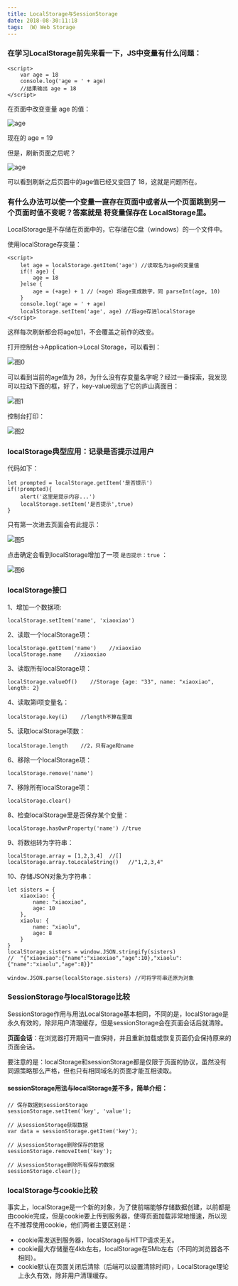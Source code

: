 ```yaml
---
title: LocalStorage与SessionStorage
date: 2018-08-30:11:18
tags: （W）Web Storage
---
```

### 在学习LocalStorage前先来看一下，JS中变量有什么问题：

	<script>
	    var age = 18
	    console.log('age = ' + age)
		//结果输出 age = 18
	</script>

在页面中改变变量 age 的值：

![age](http://p8rplhkt6.bkt.clouddn.com/18-9-11/55819352.jpg)

现在的 age = 19

但是，刷新页面之后呢？

![age](http://p8rplhkt6.bkt.clouddn.com/18-9-11/16450453.jpg)

可以看到刷新之后页面中的age值已经又变回了 18，这就是问题所在。

### 有什么办法可以使一个变量一直存在页面中或者从一个页面跳到另一个页面时值不变呢？答案就是 将变量保存在 LocalStorage里。

LocalStorage是不存储在页面中的，它存储在C盘（windows）的一个文件中。 

使用localStorage存变量：

	<script>
	    let age = localStorage.getItem('age') //读取名为age的变量值
	    if(! age) {
	        age = 18
	    }else {
	        age = (+age) + 1 //（+age）将age变成数字，同 parseInt(age, 10)
	    }
	    console.log('age = ' + age)
	    localStorage.setItem('age', age) //将age存进localStorage
	</script>

这样每次刷新都会将age加1，不会覆盖之前作的改变。

打开控制台->Application->Local Storage，可以看到：

![图0](http://p8rplhkt6.bkt.clouddn.com/18-9-11/66361257.jpg)

可以看到当前的age值为 28，为什么没有存变量名字呢？经过一番探索，我发现可以拉动下面的框，好了，key-value现出了它的庐山真面目：

![图1](http://p8rplhkt6.bkt.clouddn.com/18-9-11/13943624.jpg)

控制台打印：

![图2](http://p8rplhkt6.bkt.clouddn.com/18-9-11/17297111.jpg)

### localStorage典型应用：记录是否提示过用户
代码如下：

	let prompted = localStorage.getItem('是否提示')
    if(!prompted){
        alert('这里是提示内容...')
        localStorage.setItem('是否提示',true)
    }
只有第一次进去页面会有此提示：

![图5](http://p8rplhkt6.bkt.clouddn.com/18-9-11/33075996.jpg)

点击确定会看到localStorage增加了一项 `是否提示：true` ：

![图6](http://p8rplhkt6.bkt.clouddn.com/18-9-11/5605524.jpg)


### localStorage接口

1、增加一个数据项: 

	localStorage.setItem('name', 'xiaoxiao')

2、读取一个localStorage项：

	localStorage.getItem('name')    //xiaoxiao
	localStorage.name    //xiaoxiao

3、读取所有localStorage项：

	localStorage.valueOf()    //Storage {age: "33", name: "xiaoxiao", length: 2}

4、读取第i项变量名：

	localStorage.key(i)    //length不算在里面

5、读取localStorage项数：

	localStorage.length    //2，只有age和name

6、移除一个localStorage项：

	localStorage.remove('name')

7、移除所有localStorage项：

	localStorage.clear()

8、检查localStorage里是否保存某个变量：

	localStorage.hasOwnProperty('name') //true

9、将数组转为字符串：

	localStorage.array = [1,2,3,4]  //[]
	localStorage.array.toLocaleString()   //"1,2,3,4"

10、存储JSON对象为字符串：

	let sisters = {
        xiaoxiao: {
            name: "xiaoxiao",
            age: 10
        },
        xiaolu: {
            name: "xiaolu",
            age: 8
        }
    }
	localStorage.sisters = window.JSON.stringify(sisters)
	//	"{"xiaoxiao":{"name":"xiaoxiao","age":10},"xiaolu":{"name":"xiaolu","age":8}}"

	window.JSON.parse(localStorage.sisters) //可将字符串还原为对象

### SessionStorage与localStorage比较

SessionStorage作用与用法LocalStorage基本相同，不同的是，localStorage是永久有效的，除非用户清理缓存，但是sessionStorage会在页面会话后就清除。

**页面会话**：在浏览器打开期间一直保持，并且重新加载或恢复页面仍会保持原来的页面会话。

要注意的是：localStorage和sessionStorage都是仅限于页面的协议，虽然没有同源策略那么严格，但也只有相同域名的页面才能互相读取。

#### sessionStorage用法与localStorage差不多，简单介绍：

	// 保存数据到sessionStorage
	sessionStorage.setItem('key', 'value');
	
	// 从sessionStorage获取数据
	var data = sessionStorage.getItem('key');
	
	// 从sessionStorage删除保存的数据
	sessionStorage.removeItem('key');
	
	// 从sessionStorage删除所有保存的数据
	sessionStorage.clear();

### localStorage与cookie比较

事实上，localStorage是一个新的对象，为了使前端能够存储数据创建，以前都是由cookie完成，但是cookie要上传到服务器，使得页面加载非常地慢速，所以现在不推荐使用cookie，他们两者主要区别是：

+ cookie需发送到服务器，localStorage与HTTP请求无关。
+ cookie最大存储量在4kb左右，localStorage在5Mb左右（不同的浏览器各不相同）。
+ cookie默认在页面关闭后清除（后端可以设置清除时间），LocalStorage理论上永久有效，除非用户清理缓存。
